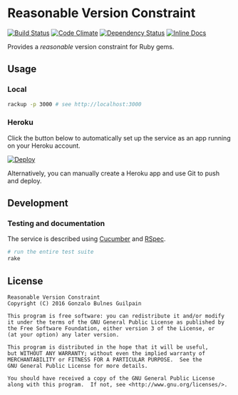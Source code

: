 Reasonable Version Constraint
=============================

[![Build Status](https://travis-ci.org/gonzalo-bulnes/reasonable-version-constraint.svg?branch=master)](https://travis-ci.org/gonzalo-bulnes/reasonable-version-constraint)
[![Code Climate](https://codeclimate.com/github/gonzalo-bulnes/reasonable-version-constraint/badges/gpa.svg)](https://codeclimate.com/github/gonzalo-bulnes/reasonable-version-constraint)
[![Dependency Status](https://gemnasium.com/badges/github.com/gonzalo-bulnes/reasonable-version-constraint.svg)](https://gemnasium.com/github.com/gonzalo-bulnes/reasonable-version-constraint)
[![Inline Docs](http://inch-ci.org/github/gonzalo-bulnes/reasonable-version-constraint.svg?branch=master&style=shields)](http://inch-ci.org/github/gonzalo-bulnes/reasonable-version-constraint)

Provides a _reasonable_ version constraint for Ruby gems.

Usage
-----

### Local

```bash
rackup -p 3000 # see http://localhost:3000
```

### Heroku

Click the button below to automatically set up the service as an app running on your Heroku account.

[![Deploy](https://www.herokucdn.com/deploy/button.svg)](https://heroku.com/deploy)

Alternatively, you can manually create a Heroku app and use Git to push and deploy.

Development
-----------

### Testing and documentation

The service is described using [Cucumber][cucumber] and [RSpec][rspec].

  [cucumber]: https://github.com/cucumber/cucumber-rails
  [rspec]: https://github.com/rspec/rspec-rails

```bash
# run the entire test suite
rake
```

License
-------

    Reasonable Version Constraint
    Copyright (C) 2016 Gonzalo Bulnes Guilpain

    This program is free software: you can redistribute it and/or modify
    it under the terms of the GNU General Public License as published by
    the Free Software Foundation, either version 3 of the License, or
    (at your option) any later version.

    This program is distributed in the hope that it will be useful,
    but WITHOUT ANY WARRANTY; without even the implied warranty of
    MERCHANTABILITY or FITNESS FOR A PARTICULAR PURPOSE.  See the
    GNU General Public License for more details.

    You should have received a copy of the GNU General Public License
    along with this program.  If not, see <http://www.gnu.org/licenses/>.

